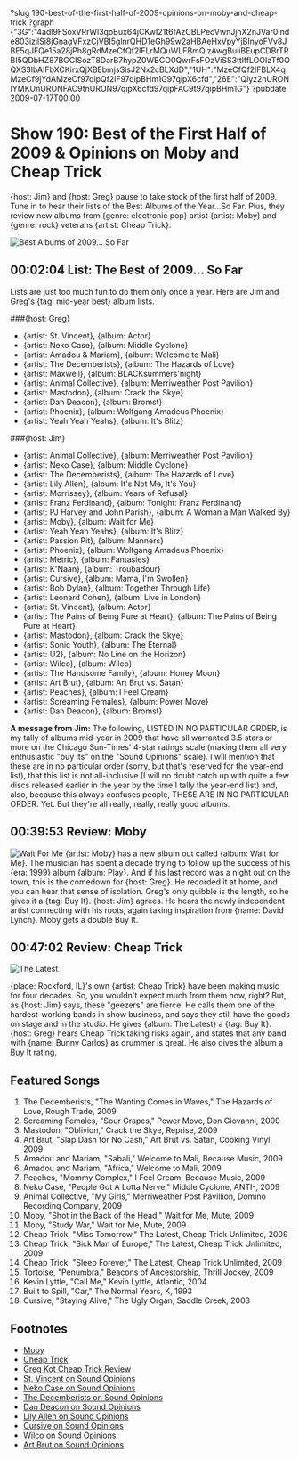 ?slug 190-best-of-the-first-half-of-2009-opinions-on-moby-and-cheap-trick
?graph {"3G":"4adl9FSoxVRrWl3qoBux64jCKwI21t6fAzCBLPeoVwnJjnX2nJVar0Inde803izjlSi8jGnagVFxzCjVBI5glnrQHD1eGh99w2aHBAeHxVpyYjBInyoFVv8JBE5qJFQe15a28jPh8gRdMzeCfQf2lFLrMQuWLFBmQlzAwgBuiiBEupCDBrTRBI5QDbHZ87BGCISozT8DarB7hypZ0WBCO0QwrFsFOzViSS3ttlffLOOlzTf0OQXS3lbAIFbXCKirxQjXBEbmjsSisJ2Nx2cBLXdD","1UH":"MzeCfQf2lFBLX4qMzeCf9jYdAMzeCf97qipQf2lF97qipBHm1G97qipX6cfd","26E":"Qiyz2nURONIYMKUnURONFAC9tnURON97qipX6cfd97qipFAC9t97qipBHm1G"}
?pubdate 2009-07-17T00:00

# Show 190: Best of the First Half of 2009 & Opinions on Moby and Cheap Trick
{host: Jim} and {host: Greg} pause to take stock of the first half of 2009. Tune in to hear their lists of the Best Albums of the Year...So Far. Plus, they review new albums from {genre: electronic pop} artist {artist: Moby} and {genre: rock} veterans {artist: Cheap Trick}.

![Best Albums of 2009... So Far](//static.soundopinions.org/images/2009/2009albumsbest.jpg)

## 00:02:04 List: The Best of 2009... So Far
Lists are just too much fun to do them only once a year. Here are Jim and Greg's {tag: mid-year best} album lists.

###{host: Greg}
- {artist: St. Vincent}, {album: Actor}
- {artist: Neko Case}, {album: Middle Cyclone}
- {artist: Amadou & Mariam}, {album: Welcome to Mali}
- {artist: The Decemberists}, {album: The Hazards of Love}
- {artist: Maxwell}, {album: BLACKsummers'night}
- {artist: Animal Collective}, {album: Merriweather Post Pavilion}
- {artist: Mastodon}, {album: Crack the Skye}
- {artist: Dan Deacon}, {album: Bromst}
- {artist: Phoenix}, {album: Wolfgang Amadeus Phoenix}
- {artist: Yeah Yeah Yeahs}, {album: It's Blitz}

###{host: Jim}

- {artist: Animal Collective}, {album: Merriweather Post Pavilion}
- {artist: Neko Case}, {album: Middle Cyclone}
- {artist: The Decemberists}, {album: The Hazards of Love}
- {artist: Lily Allen}, {album: It's Not Me, It's You}
- {artist: Morrissey}, {album: Years of Refusal}
- {artist: Franz Ferdinand}, {album: Tonight: Franz Ferdinand}
- {artist: PJ Harvey and John Parish}, {album: A Woman a Man Walked By}
- {artist: Moby}, {album: Wait for Me}
- {artist: Yeah Yeah Yeahs}, {album: It's Blitz}
- {artist: Passion Pit}, {album: Manners}
- {artist: Phoenix}, {album: Wolfgang Amadeus Phoenix}
- {artist: Metric}, {album: Fantasies}
- {artist: K'Naan}, {album: Troubadour}
- {artist: Cursive}, {album: Mama, I'm Swollen}
- {artist: Bob Dylan}, {album: Together Through Life}
- {artist: Leonard Cohen}, {album: Live in London}
- {artist: St. Vincent}, {album: Actor}
- {artist: The Pains of Being Pure at Heart}, {album: The Pains of Being Pure at Heart}
- {artist: Mastodon}, {album: Crack the Skye}
- {artist: Sonic Youth}, {album: The Eternal}
- {artist: U2}, {album: No Line on the Horizon}
- {artist: Wilco}, {album: Wilco}
- {artist: The Handsome Family}, {album: Honey Moon}
- {artist: Art Brut}, {album: Art Brut vs. Satan}
- {artist: Peaches}, {album: I Feel Cream}
- {artist: Screaming Females}, {album: Power Move}
- {artist: Dan Deacon}, {album: Bromst}

**A message from Jim:**
The following, LISTED IN NO PARTICULAR ORDER, is my tally of albums mid-year in 2009 that have all warranted 3.5 stars or more on the Chicago Sun-Times' 4-star ratings scale (making them all very enthusiastic "buy its" on the "Sound Opinions" scale). I will mention that these are in no particular order (sorry, but that's reserved for the year-end list), that this list is not all-inclusive (I will no doubt catch up with quite a few discs released earlier in the year by the time I tally the year-end list) and, also, because this always confuses people, THESE ARE IN NO PARTICULAR ORDER. Yet. But they're all really, really, really good albums.

## 00:39:53 Review: Moby
![Wait For Me](//static.soundopinions.org/assets/190/1UH0.jpg "789023/682211208")
{artist: Moby} has a new album out called {album: Wait for Me}. The musician has spent a decade trying to follow up the success of his {era: 1999} album {album: Play}. And if his last record was a night out on the town, this is the comedown for {host: Greg}. He recorded it at home, and you can hear that sense of isolation. Greg's only quibble is the length, so he gives it a {tag: Buy It}. {host: Jim} agrees. He hears the newly independent artist connecting with his roots, again taking inspiration from {name: David Lynch}. Moby gets a double Buy It.

## 00:47:02 Review: Cheap Trick
![The Latest](//static.soundopinions.org/assets/190/26E0.jpg "461577/325396123")

{place: Rockford, IL}'s own {artist: Cheap Trick} have been making music for four decades. So, you wouldn't expect much from them now, right? But, as {host: Jim} says, these "geezers" are fierce. He calls them one of the hardest-working bands in show business, and says they still have the goods on stage and in the studio. He gives {album: The Latest} a {tag: Buy It}. {host: Greg} hears Cheap Trick taking risks again, and states that any band with {name: Bunny Carlos} as drummer is great. He also gives the album a Buy It rating.

## Featured Songs
1. The Decemberists, "The Wanting Comes in Waves," The Hazards of Love, Rough Trade, 2009
2. Screaming Females, "Sour Grapes," Power Move, Don Giovanni, 2009
3. Mastodon, "Oblivion," Crack the Skye, Reprise, 2009
4. Art Brut, "Slap Dash for No Cash," Art Brut vs. Satan, Cooking Vinyl, 2009
5. Amadou and Mariam, "Sabali," Welcome to Mali, Because Music, 2009
6. Amadou and Mariam, "Africa," Welcome to Mali, 2009
7. Peaches, "Mommy Complex," I Feel Cream, Because Music, 2009
8. Neko Case, "People Got A Lotta Nerve," Middle Cyclone, ANTI-, 2009
9. Animal Collective, "My Girls," Merriweather Post Pavillion, Domino Recording Company, 2009
10. Moby, "Shot in the Back of the Head," Wait for Me, Mute, 2009
11. Moby, "Study War," Wait for Me, Mute, 2009
12. Cheap Trick, "Miss Tomorrow," The Latest, Cheap Trick Unlimited, 2009
13. Cheap Trick, "Sick Man of Europe," The Latest, Cheap Trick Unlimited, 2009
14. Cheap Trick, "Sleep Forever," The Latest, Cheap Trick Unlimited, 2009
15. Tortoise, "Penumbra," Beacons of Ancestorship, Thrill Jockey, 2009
16. Kevin Lyttle, "Call Me," Kevin Lyttle, Atlantic, 2004
17. Built to Spill, "Car," The Normal Years, K, 1993
18. Cursive, "Staying Alive," The Ugly Organ, Saddle Creek, 2003

## Footnotes
- [Moby](http://www.moby.com/)
- [Cheap Trick](http://www.cheaptrick.com/)
- [Greg Kot Cheap Trick Review](http://articles.chicagotribune.com/2009-06-23/entertainment/0906220386_1_tom-petersson-bun-e-carlos-robin-zander)
- [St. Vincent on Sound Opinions](/show/189)
- [Neko Case on Sound Opinions](/show/71)
- [The Decemberists on Sound Opinions](/show/80)
- [Dan Deacon on Sound Opinions](/show/183)
- [Lily Allen on Sound Opinions](/show/65)
- [Cursive on Sound Opinions](/show/133)
- [Wilco on Sound Opinions](/show/77)
- [Art Brut on Sound Opinions](/show/24)
